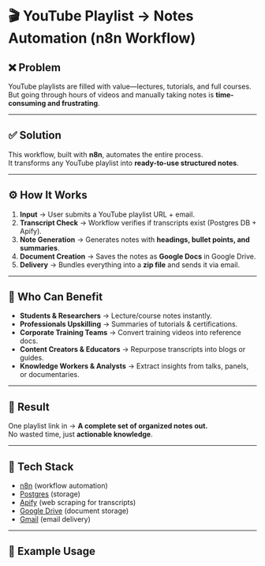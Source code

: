 # 🎬 YouTube Playlist → Notes Automation (n8n Workflow)

## ❌ Problem
YouTube playlists are filled with value—lectures, tutorials, and full courses.  
But going through hours of videos and manually taking notes is **time-consuming and frustrating**.

---

## ✅ Solution
This workflow, built with **n8n**, automates the entire process.  
It transforms any YouTube playlist into **ready-to-use structured notes**.

---

## ⚙️ How It Works
1. **Input** → User submits a YouTube playlist URL + email.  
2. **Transcript Check** → Workflow verifies if transcripts exist (Postgres DB + Apify).  
3. **Note Generation** → Generates notes with **headings, bullet points, and summaries**.  
4. **Document Creation** → Saves the notes as **Google Docs** in Google Drive.  
5. **Delivery** → Bundles everything into a **zip file** and sends it via email.  

---

## 👥 Who Can Benefit
- **Students & Researchers** → Lecture/course notes instantly.  
- **Professionals Upskilling** → Summaries of tutorials & certifications.  
- **Corporate Training Teams** → Convert training videos into reference docs.  
- **Content Creators & Educators** → Repurpose transcripts into blogs or guides.  
- **Knowledge Workers & Analysts** → Extract insights from talks, panels, or documentaries.  

---

## 🎯 Result
One playlist link in → **A complete set of organized notes out.**  
No wasted time, just **actionable knowledge**.  

---

## 🚀 Tech Stack
- [n8n](https://n8n.io) (workflow automation)  
- [Postgres](https://www.postgresql.org) (storage)  
- [Apify](https://apify.com) (web scraping for transcripts)  
- [Google Drive](https://workspace.google.com) (document storage)  
- [Gmail](https://workspace.google.com) (email delivery)  

---

## 📧 Example Usage
